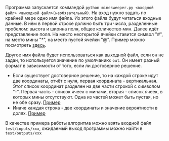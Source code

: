 Программа запускается коммандой `python minesweeper.py <входной файл> <выходной файл>(необязательный)`.
На вход нужно задать по крайней мере одно имя файла. Из этого файла будут читаться входные данные.
В нём в первой строке должно быть три числа, разделенные пробелом: высота и ширина поля, общее количество мин.
Далее идёт представление поля. На место неоткрытой ячейки ставится символ "#", на место мины "*", на место пустой ячейки "@". Пример можно посмотреть [здесь](../test/inputs/005).

Другое имя файла будет использоваться как выходной файл, если он не задан, то используется значение по умолчанию: `out`. Он имеет 
разный формат в зависимости от того, если ли достоверное решение. 
* Если существует достоверное решение, то на каждой строке идут две координаты, отчёт с нуля, первая координата - вертикальная. Этот список координат разделен на две части строкой с символом "-".
Первая часть - список ячеек с минами, вторая - список ячеек, в которых мины отсутствуют. Одна из частей может быть пустая, но не обе сразу. [Пример](../test/outputs/005)
* Иначе каждая строка - две координаты и значение вероятности в долях. [Пример](../test/outputs/001)

В качестве примера работы алгоритма можно взять входной файл `test/inputs/xxx`, ожидаемый выход программы можно найти в `test/outputs/xxx`
